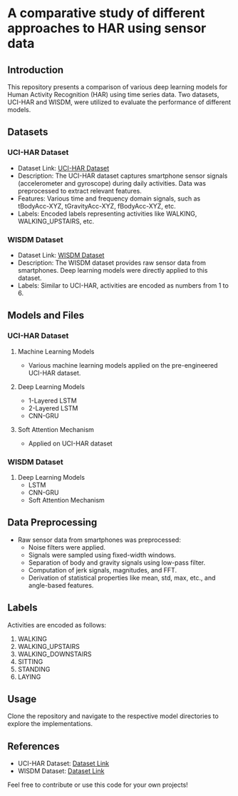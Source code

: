 # A comparative study of different approaches to HAR using sensor data

## Introduction

This repository presents a comparison of various deep learning models for Human Activity Recognition (HAR) using time series data. Two datasets, UCI-HAR and WISDM, were utilized to evaluate the performance of different models.

## Datasets

### UCI-HAR Dataset
- Dataset Link: [UCI-HAR Dataset](https://archive.ics.uci.edu/dataset/240/human+activity+recognition+using+smartphones)
- Description: The UCI-HAR dataset captures smartphone sensor signals (accelerometer and gyroscope) during daily activities. Data was preprocessed to extract relevant features.
- Features: Various time and frequency domain signals, such as tBodyAcc-XYZ, tGravityAcc-XYZ, fBodyAcc-XYZ, etc.
- Labels: Encoded labels representing activities like WALKING, WALKING_UPSTAIRS, etc.

### WISDM Dataset
- Dataset Link: [WISDM Dataset](https://www.cis.fordham.edu/wisdm/dataset.php)
- Description: The WISDM dataset provides raw sensor data from smartphones. Deep learning models were directly applied to this dataset.
- Labels: Similar to UCI-HAR, activities are encoded as numbers from 1 to 6.

## Models and Files

### UCI-HAR Dataset
1. Machine Learning Models
   - Various machine learning models applied on the pre-engineered UCI-HAR dataset.

2. Deep Learning Models
   - 1-Layered LSTM
   - 2-Layered LSTM
   - CNN-GRU

3. Soft Attention Mechanism
   - Applied on UCI-HAR dataset

### WISDM Dataset
1. Deep Learning Models
   - LSTM
   - CNN-GRU
   - Soft Attention Mechanism

## Data Preprocessing

- Raw sensor data from smartphones was preprocessed:
  - Noise filters were applied.
  - Signals were sampled using fixed-width windows.
  - Separation of body and gravity signals using low-pass filter.
  - Computation of jerk signals, magnitudes, and FFT.
  - Derivation of statistical properties like mean, std, max, etc., and angle-based features.

## Labels

Activities are encoded as follows:
1. WALKING
2. WALKING_UPSTAIRS
3. WALKING_DOWNSTAIRS
4. SITTING
5. STANDING
6. LAYING

## Usage

Clone the repository and navigate to the respective model directories to explore the implementations.

## References

- UCI-HAR Dataset: [Dataset Link](https://archive.ics.uci.edu/dataset/364/smartphone+dataset+for+human+activity+recognition+har+in+ambient+assisted+living+aal)
- WISDM Dataset: [Dataset Link](https://www.cis.fordham.edu/wisdm/dataset.php)

Feel free to contribute or use this code for your own projects!




